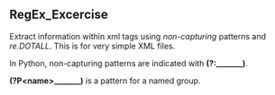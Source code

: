 ## RegEx_Excercise

Extract information within xml tags using *non-capturing* patterns and *re.DOTALL*.  This is for very simple XML files.

In Python, non-capturing patterns are indicated with **(?:_______)**.

**(?P\<name\>_______)** is a pattern for a named group.
